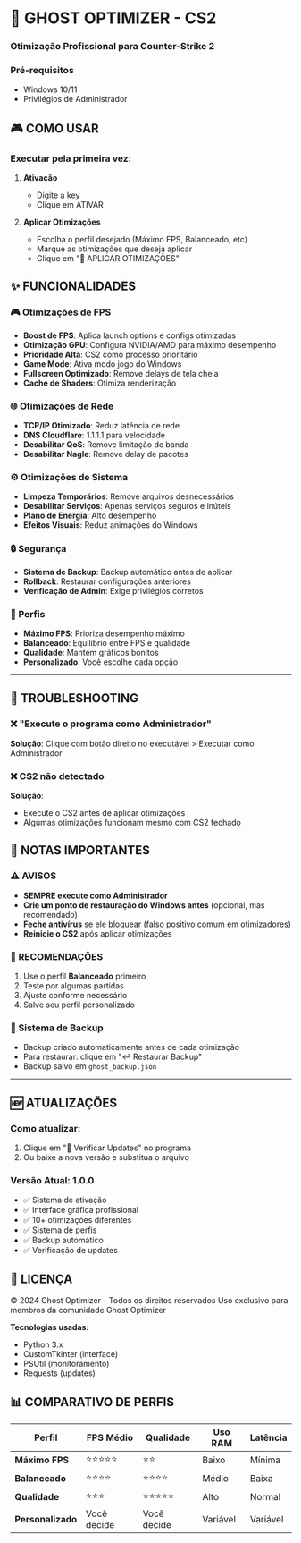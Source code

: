 # 👻 GHOST OPTIMIZER - CS2

### Otimização Profissional para Counter-Strike 2

### Pré-requisitos
- Windows 10/11
- Privilégios de Administrador

## 🎮 COMO USAR

### Executar pela primeira vez:

1. **Ativação**
   - Digite a key
   - Clique em ATIVAR

2. **Aplicar Otimizações**
   - Escolha o perfil desejado (Máximo FPS, Balanceado, etc)
   - Marque as otimizações que deseja aplicar
   - Clique em "🚀 APLICAR OTIMIZAÇÕES"

## ✨ FUNCIONALIDADES

### 🎮 Otimizações de FPS
- **Boost de FPS**: Aplica launch options e configs otimizadas
- **Otimização GPU**: Configura NVIDIA/AMD para máximo desempenho
- **Prioridade Alta**: CS2 como processo prioritário
- **Game Mode**: Ativa modo jogo do Windows
- **Fullscreen Optimizado**: Remove delays de tela cheia
- **Cache de Shaders**: Otimiza renderização

### 🌐 Otimizações de Rede
- **TCP/IP Otimizado**: Reduz latência de rede
- **DNS Cloudflare**: 1.1.1.1 para velocidade
- **Desabilitar QoS**: Remove limitação de banda
- **Desabilitar Nagle**: Remove delay de pacotes

### ⚙️ Otimizações de Sistema
- **Limpeza Temporários**: Remove arquivos desnecessários
- **Desabilitar Serviços**: Apenas serviços seguros e inúteis
- **Plano de Energia**: Alto desempenho
- **Efeitos Visuais**: Reduz animações do Windows

### 🔒 Segurança
- **Sistema de Backup**: Backup automático antes de aplicar
- **Rollback**: Restaurar configurações anteriores
- **Verificação de Admin**: Exige privilégios corretos

### 💾 Perfis
- **Máximo FPS**: Prioriza desempenho máximo
- **Balanceado**: Equilíbrio entre FPS e qualidade
- **Qualidade**: Mantém gráficos bonitos
- **Personalizado**: Você escolhe cada opção

---

## 🔧 TROUBLESHOOTING

### ❌ "Execute o programa como Administrador"
**Solução**: Clique com botão direito no executável > Executar como Administrador


### ❌ CS2 não detectado
**Solução**:
- Execute o CS2 antes de aplicar otimizações
- Algumas otimizações funcionam mesmo com CS2 fechado

## 📝 NOTAS IMPORTANTES

### ⚠️ AVISOS
- **SEMPRE execute como Administrador**
- **Crie um ponto de restauração do Windows antes** (opcional, mas recomendado)
- **Feche antivírus** se ele bloquear (falso positivo comum em otimizadores)
- **Reinicie o CS2** após aplicar otimizações

### 🎯 RECOMENDAÇÕES
1. Use o perfil **Balanceado** primeiro
2. Teste por algumas partidas
3. Ajuste conforme necessário
4. Salve seu perfil personalizado

### 🔄 Sistema de Backup
- Backup criado automaticamente antes de cada otimização
- Para restaurar: clique em "↩️ Restaurar Backup"
- Backup salvo em `ghost_backup.json`

---

## 🆕 ATUALIZAÇÕES

### Como atualizar:
1. Clique em "🔄 Verificar Updates" no programa
2. Ou baixe a nova versão e substitua o arquivo

### Versão Atual: 1.0.0
- ✅ Sistema de ativação
- ✅ Interface gráfica profissional
- ✅ 10+ otimizações diferentes
- ✅ Sistema de perfis
- ✅ Backup automático
- ✅ Verificação de updates

## 📜 LICENÇA

© 2024 Ghost Optimizer - Todos os direitos reservados
Uso exclusivo para membros da comunidade Ghost Optimizer

**Tecnologias usadas:**
- Python 3.x
- CustomTkinter (interface)
- PSUtil (monitoramento)
- Requests (updates)


## 📊 COMPARATIVO DE PERFIS

| Perfil | FPS Médio | Qualidade | Uso RAM | Latência |
|--------|-----------|-----------|---------|----------|
| **Máximo FPS** | ⭐⭐⭐⭐⭐ | ⭐⭐ | Baixo | Mínima |
| **Balanceado** | ⭐⭐⭐⭐ | ⭐⭐⭐⭐ | Médio | Baixa |
| **Qualidade** | ⭐⭐⭐ | ⭐⭐⭐⭐⭐ | Alto | Normal |
| **Personalizado** | Você decide | Você decide | Variável | Variável |
